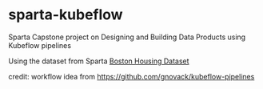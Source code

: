 # sparta-kubeflow
Sparta Capstone project on Designing and Building Data Products using Kubeflow pipelines

Using the dataset from Sparta [Boston Housing Dataset](https://coursebank.ph/assets/courseware/v1/b267733444c5898bd117cc9da8ef2178/asset-v1:DAP+SP102+2020_Q3+type@asset+block/Boston.csv)






credit: workflow idea from https://github.com/gnovack/kubeflow-pipelines
